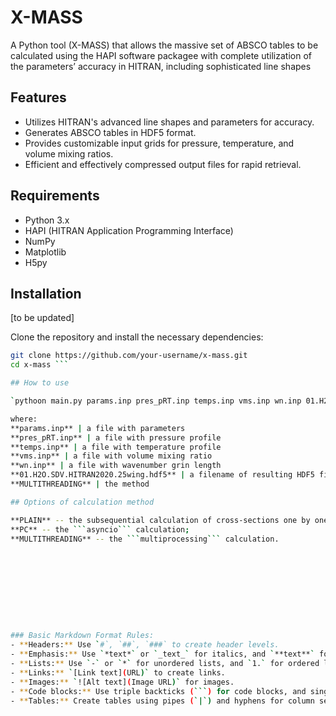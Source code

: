 # X-MASS

A Python tool (X-MASS) that allows the massive set of ABSCO tables to be calculated using the HAPI software packagee with complete utilization of the parameters’ accuracy in HITRAN, including sophisticated line shapes

## Features

- Utilizes HITRAN's advanced line shapes and parameters for accuracy.
- Generates ABSCO tables in HDF5 format.
- Provides customizable input grids for pressure, temperature, and volume mixing ratios.
- Efficient and effectively compressed output files for rapid retrieval.

## Requirements

- Python 3.x
- HAPI (HITRAN Application Programming Interface)
- NumPy
- Matplotlib
- H5py

## Installation

[to be updated]

Clone the repository and install the necessary dependencies:

```bash
git clone https://github.com/your-username/x-mass.git
cd x-mass ```

## How to use 

`pythoon main.py params.inp pres_pRT.inp temps.inp vms.inp wn.inp 01.H2O.SDV.HITRAN2020.25wing.hdf5 MULTITHREADING `

where: 
**params.inp** | a file with parameters
**pres_pRT.inp** | a file with pressure profile
**temps.inp** | a file with temperature profile
**vms.inp** | a file with volume mixing ratio
**wn.inp** | a file with wavenumber grin length
**01.H2O.SDV.HITRAN2020.25wing.hdf5** | a filename of resulting HDF5 file
**MULTITHREADING** | the method

## Options of calculation method

**PLAIN** -- the subsequential calculation of cross-sections one by one;
**PC** -- the ```asyncio``` calculation;
**MULTITHREADING** -- the ```multiprocessing``` calculation.










### Basic Markdown Format Rules:
- **Headers:** Use `#`, `##`, `###` to create header levels.
- **Emphasis:** Use `*text*` or `_text_` for italics, and `**text**` for bold.
- **Lists:** Use `-` or `*` for unordered lists, and `1.` for ordered lists.
- **Links:** `[Link text](URL)` to create links.
- **Images:** `![Alt text](Image URL)` for images.
- **Code blocks:** Use triple backticks (```) for code blocks, and single backticks (`) for inline code.```
- **Tables:** Create tables using pipes (`|`) and hyphens for column separation.






